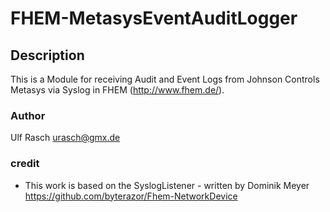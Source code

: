 # FHEM-MetasysEventAuditLogger

## Description
This is a Module for receiving Audit and Event Logs from Johnson Controls Metasys via Syslog in FHEM (http://www.fhem.de/).

### Author
  Ulf Rasch <urasch@gmx.de>

### credit
  * This work is based on the SyslogListener - written by Dominik Meyer https://github.com/byterazor/Fhem-NetworkDevice
  
